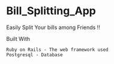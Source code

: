 # Bill_Splitting_App
Easily Split Your bills among Friends !!


Built With

    Ruby on Rails - The web framework used
    Postgresql - Database
    
